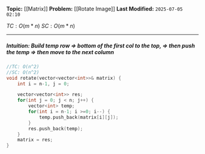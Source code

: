 **Topic:** [[Matrix]]
**Problem:**  [[Rotate Image]]
**Last Modified:**  `2025-07-05 02:10`

 $TC: O(m*n)$
 $SC: O(m*n)$

---
##### **Intuition**: Build temp row => bottom of the first col to the top, => then push the temp => then move to the next column

 
```cpp
//TC: O(n^2)
//SC: O(n^2)
void rotate(vector<vector<int>>& matrix) {
	int i = n-1, j = 0;

	vector<vector<int>> res;
	for(int j = 0; j < n; j++) {
		vector<int> temp;
		for(int i = n-1; i >=0; i--) {
			temp.push_back(matrix[i][j]);
		}
		res.push_back(temp);
	}
	matrix = res;
}
```

